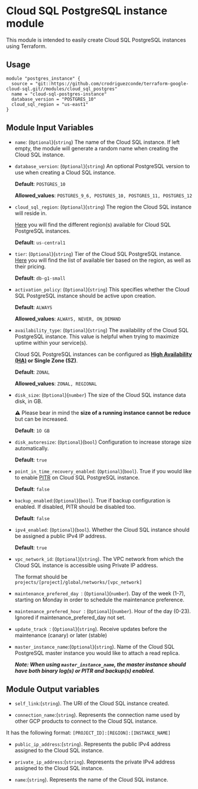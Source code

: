 # Cloud SQL PostgreSQL instance module

This module is intended to easily create Cloud SQL  PostgreSQL instances using Terraform.

## Usage 


```hcl
module "postgres_instance" {
  source = "git::https://github.com/crodriguezconde/terraform-google-cloud-sql.git//modules/cloud_sql_postgres"
  name = "cloud-sql-postgres-instance"
  database_version = "POSTGRES_10"
  cloud_sql_region = "us-east1"
}
```


Module Input Variables
----------------------

- `name`: (`Optional`)(`string`) The name of the Cloud SQL instance. If left empty, the module will generate a random name when creating the Cloud SQL instance.

- `database_version`: (`Optional`)(`string`) An optional PostgreSQL version to use when creating a Cloud SQL instance. 

   **Default**: `POSTGRES_10`

   **Allowed_values**: `POSTGRES_9_6, POSTGRES_10, POSTGRES_11, POSTGRES_12`

- `cloud_sql_region`: (`Optional`)(`string`) The region the Cloud SQL instance will reside in.

   
   [Here](https://cloud.google.com/sql/docs/postgres/locations) you will find the different region(s) available for Cloud SQL PostgreSQL instances.
 
   **Default**: `us-central1`

- `tier`: (`Optional`)(`string`) Tier of the Cloud SQL PostgreSQL instance. [Here](https://cloud.google.com/sql/pricing#pg-pricing) you will find the list of available tier based on the region, as well as their pricing.

  **Default**: `db-g1-small`

- `activation_policy`: (`Optional`)(`string`) This specifies whether the Cloud SQL PostgreSQL instance should be active upon creation.

  **Default**: `ALWAYS`

  **Allowed_values**: `ALWAYS, NEVER, ON_DEMAND`

- `availability_type`: (`Optional`)(`string`) The availability of the Cloud SQL PostgreSQL instance. This value is helpful when trying to maximize uptime within your service(s).

   Cloud SQL PostgreSQL instances can be configured as **[High Availability (HA)](https://cloud.google.com/sql/docs/postgres/high-availability) or Single Zone (SZ)**.

  
  **Default**: `ZONAL`

  
  **Allowed_values**: `ZONAL, REGIONAL`

- `disk_size`: (`Optional`)(`number`) The size of the Cloud SQL instance data disk, in GB. 

  **⚠️** Please bear in mind the **size of a running instance cannot be reduce** but can be increased.
   
  **Default**: `1O GB`

- `disk_autoresize`: (`Optional`)(`bool`) Configuration to increase storage size automatically.

  **Default**: `true`

- `point_in_time_recovery_enabled`: (`Optional`)(`bool`). True if you would like to enable [PITR](https://cloud.google.com/sql/docs/postgres/backup-recovery/pitr) on Cloud SQL PostgreSQL instance.

  **Default**: `false`

- `backup_enabled`:(`Optional`)(`bool`). True if backup configuration is enabled. If disabled, PITR should be disabled too.

  **Default**: `false`

- `ipv4_enabled`: (`Optional`)(`bool`). Whether the Cloud SQL instance should be assigned a public IPv4 IP address.

  **Default**: `true`

- `vpc_network_id`: (`Optional`)(`string`). The VPC network from which the Cloud SQL instance is accessible using Private IP address. 

  The format should be `projects/[project]/global/networks/[vpc_network]`


- `maintenance_prefered_day `: (`Optional`)(`number`). Day of the week (1-7), starting on Monday in order to schedule the maintenance preference.

- `maintenance_prefered_hour `: (`Optional`)(`number`). Hour of the day (0-23). Ignored if maintenance_prefered_day not set.

- `update_track `: (`Optional`)(`string`). Receive updates before the maintenance (canary) or later (stable)

- `master_instance_name`:(`Optional`)(`string`). Name of the Cloud SQL PostgreSQL master instance you would like to attach a read replica.

  ***Note: When using `master_instance_name`, the master instance should have both binary log(s) or PITR and backup(s) enabled.***

## Module Output variables

- `self_link`:(`string`). The URI of the Cloud SQL instance created.

- `connection_name`:(`string`). Represents the connection name used by other GCP products to connect to the Cloud SQL instance.

 It has the following format: `[PROJECT_ID]:[REGION]:[INSTANCE_NAME]`


- `public_ip_address`:(`string`). Represents the public IPv4 address assigned to the Cloud SQL instance. 

- `private_ip_address`:(`string`). Represents the private IPv4 address assigned to the Cloud SQL instance. 

- `name`:(`string`). Represents the name of the Cloud SQL instance.
